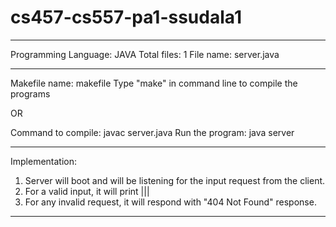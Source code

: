 # cs457-cs557-pa1-ssudala1

----------------------------------------------------------

Programming Language: JAVA
Total files: 1
File name: server.java

----------------------------------------------------------

Makefile name: makefile
Type "make" in command line to compile the programs

OR

Command to compile: javac server.java
Run the program: java server


----------------------------------------------------------

Implementation:
1. Server will boot and will be listening for the input request from the client.
2. For a valid input, it will print </FileName>|<ClientIP>|<Listening Port>|<Total number of file accessed sofar>
3. For any invalid request, it will respond with "404 Not Found" response.


----------------------------------------------------------
